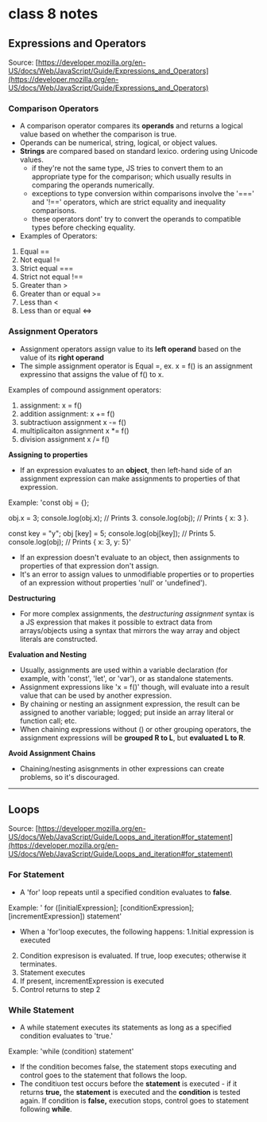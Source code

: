 
# class 8 notes #

## Expressions and Operators ##

Source: [https://developer.mozilla.org/en-US/docs/Web/JavaScript/Guide/Expressions_and_Operators](https://developer.mozilla.org/en-US/docs/Web/JavaScript/Guide/Expressions_and_Operators)

### Comparison Operators ###
* A comparison operator compares its **operands** and returns a logical value based on whether the comparison is true.
* Operands can be numerical, string, logical, or object values. 
* **Strings** are compared based on standard lexico. ordering using Unicode values.
    - if they're not the same type, JS tries to convert them to an appropriate type for the comparison; which usually results in comparing the operands numerically. 
    - exceptions to type conversion within comparisons involve the '===' and '!==' operators, which are strict equality and inequality comparisons. 
    - these operators dont' try to convert the operands to compatible types before checking equality. 
* Examples of Operators:
1. Equal ==
2. Not equal !=
3. Strict equal ===
4. Strict not equal !==
5. Greater than >
6. Greater than or equal >=
7. Less than <
8. Less than or equal <=>

### Assignment Operators ###
*  Assignment operators assign value to its **left operand** based on the value of its **right operand**
* The simple assignment operator is Equal =, ex. x = f() is an assignment expressino that assigns the value of f() to x. 

Examples of compound assignment operators:
1. assignment: x = f()
2. addition assignment: x += f()
3. subtractiuon assignment x -= f()
4. multiplicaiton assignment x *= f()
5. division assignment x /= f()

**Assigning to properties**
* If an expression evaluates to an **object**, then left-hand side of an assignment expression can make assignments to properties of that expression. 

Example:
'const obj = {};

obj.x = 3;
console.log(obj.x); // Prints 3.
console.log(obj); // Prints { x: 3 }.

const key = "y";
obj [key] = 5;
console.log(obj[key]); // Prints 5.
console.log(obj); // Prints { x: 3, y: 5}'

* If an expression doesn't evaluate to an object, then assignments to properties of that expression don't assign.
* It's an error to assign values to unmodifiable properties or to properties of an expression without properties 'null' or 'undefined').

**Destructuring**
* For more complex assignments, the *destructuring assignment* syntax is a JS expression that makes it possible to extract data from arrays/objects using a syntax that mirrors the way array and object literals are constructed.

**Evaluation and Nesting**
* Usually, assignments are used within a variable declaration (for example, with 'const', 'let', or 'var'), or as standalone statements.
* Assignment expressions like 'x = f()' though, will evaluate into a result value that can be used by another expression. 
* By chaining or nesting an assignment expression, the result can be assigned to another variable; logged; put inside an array literal or function call; etc.
* When chaining expressions without () or other grouping operators, the assignment expressions will be **grouped R to L**, but **evaluated L to R**.

**Avoid Assignment Chains**
* Chaining/nesting asisgnments in other expressions can create problems, so it's discouraged. 

-----------------------------------------------
## Loops ##

Source: [https://developer.mozilla.org/en-US/docs/Web/JavaScript/Guide/Loops_and_iteration#for_statement](https://developer.mozilla.org/en-US/docs/Web/JavaScript/Guide/Loops_and_iteration#for_statement)

### For Statement ###
* A 'for' loop repeats until a specified condition evaluates to **false**. 

Example:
' for ([initialExpression]; [conditionExpression]; [incrementExpression])
statement'

* When a 'for'loop executes, the following happens:
1.Initial expression is executed
2. Condition expresison is evaluated. If true, loop executes; otherwise it terminates.
3. Statement executes
4. If present, incrementExpression is executed
5. Control returns to step 2 

### While Statement ###
* A while statement executes its statements as long as a specified condition evaluates to 'true.' 

Example:
'while (condition)
    statement'

* If the condition becomes false, the statement stops executing and control goes to the statement that follows the loop.
* The conditiuon test occurs before the **statement** is executed - if it returns **true,** the **statement** is executed and the **condition** is tested again. If condition is **false,** execution stops, control goes to statement following **while**.
